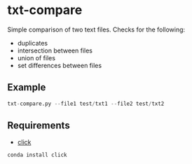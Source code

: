 # txt-compare

Simple comparison of two text files.  Checks for the following:

* duplicates
* intersection between files
* union of files
* set differences between files


## Example


```py
txt-compare.py --file1 test/txt1 --file2 test/txt2
```


## Requirements

* [click](click.pocoo.org)

```sh
conda install click
```